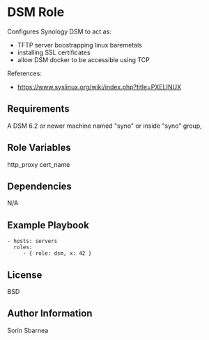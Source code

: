 # DSM Role

Configures Synology DSM to act as:

- TFTP server boostrapping linux baremetals
- installing SSL certificates
- allow DSM docker to be accessible using TCP

References:

- https://www.syslinux.org/wiki/index.php?title=PXELINUX

## Requirements

A DSM 6.2 or newer machine named "syno" or inside "syno" group,

## Role Variables

http_proxy
cert_name

## Dependencies

N/A

## Example Playbook

    - hosts: servers
      roles:
         - { role: dsm, x: 42 }

## License

BSD

## Author Information

Sorin Sbarnea

